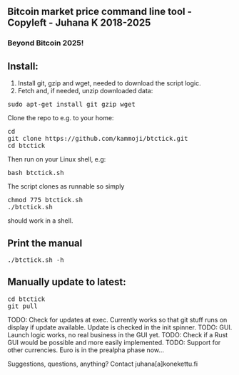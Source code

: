 
## Bitcoin market price command line tool - Copyleft - Juhana K 2018-2025

### Beyond Bitcoin 2025!

## Install:

1. Install git, gzip and wget, needed to download the script logic.
2. Fetch and, if needed, unzip downloaded data:

<pre>
sudo apt-get install git gzip wget
</pre>

Clone the repo to e.g. to your home:

<pre>
cd
git clone https://github.com/kammoji/btctick.git
cd btctick
</pre>

Then run on your Linux shell, e.g:

<pre>
bash btctick.sh
</pre>

The script clones as runnable so simply

<pre>
chmod 775 btctick.sh
./btctick.sh
</pre>

should work in a shell.

## Print the manual
<pre>
./btctick.sh -h
</pre>

## Manually update to latest:

<pre>
cd btctick
git pull
</pre>

TODO: Check for updates at exec. Currently works so that git stuff runs on display if update available. Update is checked in the init spinner.
TODO: GUI. Launch logic works, no real business in the GUI yet.
TODO: Check if a Rust GUI would be possible and more easily implemented.
TODO: Support for other currencies. Euro is in the prealpha phase now...

Suggestions, questions, anything?
Contact juhana[a]konekettu.fi

